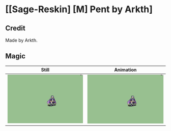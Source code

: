 # [\[Sage-Reskin\] \[M\] Pent by Arkth]

## Credit

Made by Arkth.

## Magic

| Still | Animation |
| :---: | :-------: |
| ![Magic still](./Magic_000.png) | ![Magic animation](./Magic.gif) |
